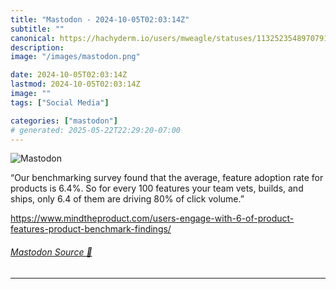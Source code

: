 ```yaml
---
title: "Mastodon - 2024-10-05T02:03:14Z"
subtitle: ""
canonical: https://hachyderm.io/users/mweagle/statuses/113252354897079198
description:
image: "/images/mastodon.png"

date: 2024-10-05T02:03:14Z
lastmod: 2024-10-05T02:03:14Z
image: ""
tags: ["Social Media"]

categories: ["mastodon"]
# generated: 2025-05-22T22:29:20-07:00
---
```

![Mastodon](/images/mastodon.png)

<p>“Our benchmarking survey found that the average, feature adoption rate for products is 6.4%. So for every 100 features your team vets, builds, and ships, only 6.4 of them are driving 80% of click volume.”</p><p><a href="https://www.mindtheproduct.com/users-engage-with-6-of-product-features-product-benchmark-findings/" target="_blank" rel="nofollow noopener noreferrer" translate="no"><span class="invisible">https://www.</span><span class="ellipsis">mindtheproduct.com/users-engag</span><span class="invisible">e-with-6-of-product-features-product-benchmark-findings/</span></a></p>


###### [Mastodon Source 🐘](https://hachyderm.io/@mweagle/113252354897079198)

___
